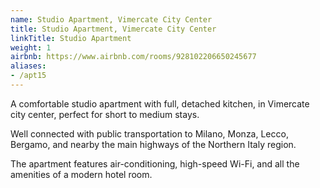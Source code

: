 ```yaml
---
name: Studio Apartment, Vimercate City Center
title: Studio Apartment, Vimercate City Center
linkTitle: Studio Apartment
weight: 1
airbnb: https://www.airbnb.com/rooms/928102206650245677
aliases:
- /apt15
---
```


A comfortable studio apartment with full, detached kitchen, in Vimercate city
center, perfect for short to medium stays.

Well connected with public transportation to Milano, Monza, Lecco, Bergamo, and
nearby the main highways of the Northern Italy region.

The apartment features air-conditioning, high-speed Wi-Fi, and all the amenities
of a modern hotel room.
